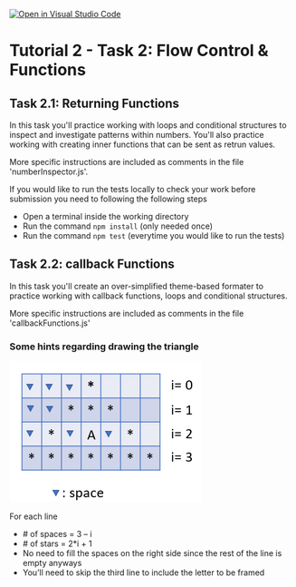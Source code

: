 [![Open in Visual Studio Code](https://classroom.github.com/assets/open-in-vscode-718a45dd9cf7e7f842a935f5ebbe5719a5e09af4491e668f4dbf3b35d5cca122.svg)](https://classroom.github.com/online_ide?assignment_repo_id=12076379&assignment_repo_type=AssignmentRepo)
# Tutorial 2 - Task 2: Flow Control & Functions

## Task 2.1: Returning Functions
In this task you'll practice working with loops and conditional structures to inspect and investigate patterns within numbers. You'll also practice working with creating inner functions that can be sent as retrun values.

More specific instructions are included as comments in the file 'numberInspector.js'.

If you would like to run the tests locally to check your work before submission you need to following the following steps
- Open a terminal inside the working directory
- Run the command `npm install` (only needed once)
- Run the command `npm test` (everytime you would like to run the tests)

## Task 2.2: callback Functions
In this task you'll create an over-simplified theme-based formater to practice working with callback functions, loops and conditional structures.

More specific instructions are included as comments in the file 'callbackFunctions.js'

### Some hints regarding drawing the triangle

![](DrawingATriangle.png)

For each line
- \# of spaces = 3 – i
- \# of stars  = 2*i + 1
- No need to fill the spaces on the right side since the rest of the line is empty anyways
- You’ll need to skip the third line to include the letter to be framed
